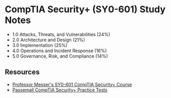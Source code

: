 # CompTIA Security+ (SY0-601) Study Notes
* 1.0 Attacks, Threats, and Vulnerabilities (24%)
* 2.0 Architecture and Design (21%)
* 3.0 Implementation (25%)
* 4.0 Operations and Incident Response (16%)
* 5.0 Governance, Risk, and Compliance (14%)
## Resources
* [Professor Messer's SY0-601 CompTIA Security+ Course](https://www.professormesser.com/security-plus/sy0-601/sy0-601-video/sy0-601-comptia-security-plus-course/)
* [Passemall CompTIA Security+ Practice Tests](https://passemall.com/free-comptia-security-practice-test)
